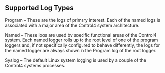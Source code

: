 ## Supported Log Types

Program – These are the logs of primary interest. Each of the named logs is associated with a major area of the Control4 system architecture.

Named – These logs are used by specific functional areas of the Control4 system. Each named logger rolls up to the root level of one of the program loggers and, if not specifically configured to behave differently, the logs for the named logger are always shown in the Program log of the root logger.

Syslog – The default Linux system logging is used by a couple of the Control4 systems processes. 
